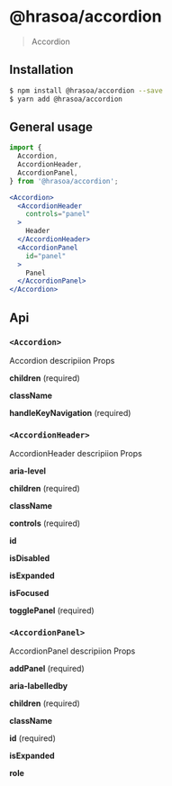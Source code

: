 # @hrasoa/accordion
> Accordion


## Installation

```bash
$ npm install @hrasoa/accordion --save
$ yarn add @hrasoa/accordion
```

## General usage
```jsx
import {
  Accordion,
  AccordionHeader,
  AccordionPanel,
} from '@hrasoa/accordion';

<Accordion>
  <AccordionHeader
    controls="panel"
  >
    Header
  </AccordionHeader>
  <AccordionPanel
    id="panel"
  >
    Panel
  </AccordionPanel>
</Accordion>
```


## Api
### `<Accordion>`
Accordion descripiion
Props

**children** (required)

**className** 

**handleKeyNavigation** (required)

### `<AccordionHeader>`
AccordionHeader descripiion
Props

**aria-level** 

**children** (required)

**className** 

**controls** (required)

**id** 

**isDisabled** 

**isExpanded** 

**isFocused** 

**togglePanel** (required)

### `<AccordionPanel>`
AccordionPanel descripiion
Props

**addPanel** (required)

**aria-labelledby** 

**children** (required)

**className** 

**id** (required)

**isExpanded** 

**role** 

